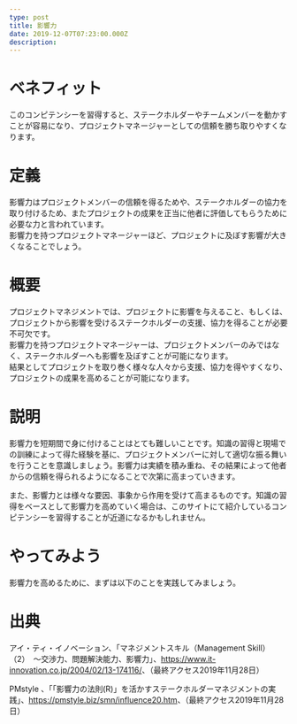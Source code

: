 ```yaml
---
type: post
title: 影響力
date: 2019-12-07T07:23:00.000Z
description:
---
```

# ベネフィット

このコンピテンシーを習得すると、ステークホルダーやチームメンバーを動かすことが容易になり、プロジェクトマネージャーとしての信頼を勝ち取りやすくなります。

# 定義

影響力はプロジェクトメンバーの信頼を得るためや、ステークホルダーの協力を取り付けるため、またプロジェクトの成果を正当に他者に評価してもらうために必要な力と言われています。\
影響力を持つプロジェクトマネージャーほど、プロジェクトに及ぼす影響が大きくなることでしょう。

# 概要

プロジェクトマネジメントでは、プロジェクトに影響を与えること、もしくは、プロジェクトから影響を受けるステークホルダーの支援、協力を得ることが必要不可欠です。\
影響力を持つプロジェクトマネージャーは、プロジェクトメンバーのみではなく、ステークホルダーへも影響を及ぼすことが可能になります。\
結果としてプロジェクトを取り巻く様々な人々から支援、協力を得やすくなり、プロジェクトの成果を高めることが可能になります。

# 説明

影響力を短期間で身に付けることはとても難しいことです。知識の習得と現場での訓練によって得た経験を基に、プロジェクトメンバーに対して適切な振る舞いを行うことを意識しましょう。影響力は実績を積み重ね、その結果によって他者からの信頼を得られるようになることで次第に高まっていきます。

また、影響力とは様々な要因、事象から作用を受けて高まるものです。知識の習得をベースとして影響力を高めていく場合は、このサイトにて紹介しているコンピテンシーを習得することが近道になるかもしれません。

# やってみよう

影響力を高めるために、まずは以下のことを実践してみましょう。

# 出典

アイ・ティ・イノベーション、「マネジメントスキル（Management Skill）（2）　〜交渉力、問題解決能力、影響力」、<https://www.it-innovation.co.jp/2004/02/13-174116/>、（最終アクセス2019年11月28日）

PMstyle 、「「影響力の法則(R)」を活かすステークホルダーマネジメントの実践」、<https://pmstyle.biz/smn/influence20.htm>、（最終アクセス2019年11月28日）
